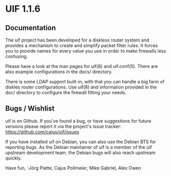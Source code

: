 # UIF 1.1.6

## Documentation

The uif project has been developed for a diskless router system and provides
a mechanism to create and simplify packet filter rules. It forces you to
provide names for every value you use in order to make firewalls less
confusing.

Please have a look at the man pages for uif(8) and uif.conf(5). There
are also example configurations in the docs/ directory.

There is some LDAP support built-in, with that you can handle a big farm
of diskles router configurations. Use uif(8) and information provided in
the doc/ directory to configure the firewall fitting your needs.


## Bugs / Wishlist

uif is on Github. If you've found a bug, or have suggestions for future
versions please report it via the project's issue tracker:
https://github.com/cajus/uif/issues

If you have installed uif on Debian, you can also use the Debian BTS for
reporting bugs. As the Debian maintainer of uif is a member of the uif
upstream development team, the Debian bugs will also reach upstream quickly.


Have fun,
-Jörg Platte, Cajus Pollmeier, Mike Gabriel, Alex Owen
